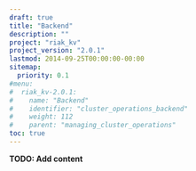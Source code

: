 ```yaml
---
draft: true
title: "Backend"
description: ""
project: "riak_kv"
project_version: "2.0.1"
lastmod: 2014-09-25T00:00:00-00:00
sitemap:
  priority: 0.1
#menu:
#  riak_kv-2.0.1:
#    name: "Backend"
#    identifier: "cluster_operations_backend"
#    weight: 112
#    parent: "managing_cluster_operations"
toc: true
---
```


**TODO: Add content**
